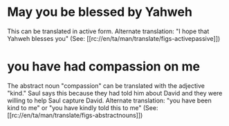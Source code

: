 # May you be blessed by Yahweh

This can be translated in active form. Alternate translation: "I hope that Yahweh blesses you" (See: [[rc://en/ta/man/translate/figs-activepassive]])

# you have had compassion on me

The abstract noun "compassion" can be translated with the adjective "kind." Saul says this because they had told him about David and they were willing to help Saul capture David. Alternate translation: "you have been kind to me" or "you have kindly told this to me" (See: [[rc://en/ta/man/translate/figs-abstractnouns]])

